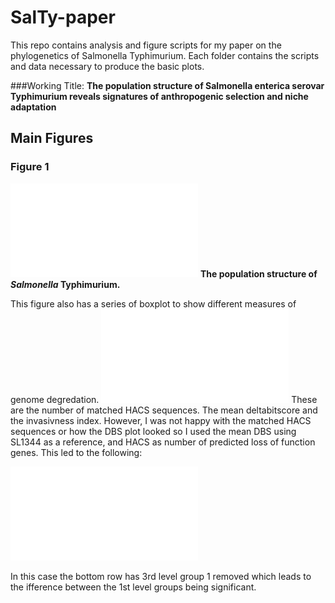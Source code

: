 # SalTy-paper
This repo contains analysis and figure scripts for my paper on the phylogenetics of Salmonella Typhimurium.
Each folder contains the scripts and data necessary to produce the basic plots.

###Working Title:
**The population structure of Salmonella enterica serovar Typhimurium reveals signatures of anthropogenic selection and niche adaptation**

## Main Figures
### Figure 1
![Figure 1](Figure_1/Figure_1.pdf)
**The population structure of *Salmonella* Typhimurium.**

This figure also has a series of boxplot to show different measures of genome degredation.
![Figure 1 boxplots](Figure_1/boxplots/boxplots.pdf)
These are the number of matched HACS sequences. The mean deltabitscore and the invasivness index.
However, I was not happy with the matched HACS sequences or how the DBS plot looked so I used the mean DBS using SL1344 as a reference, and HACS as number of predicted loss of function genes. This led to the following:

![Figure 1 boxplots2](Figure_1/boxplots/boxplots-SL1344.pdf)

In this case the bottom row has 3rd level group 1 removed which leads to the ifference between the 1st level groups being significant.